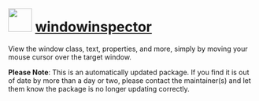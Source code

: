 # <img src="https://cdn.jsdelivr.net/gh/virtualex-itv/chocolatey-packages@cfd5955b3d908853bac0149541a3350ef83f1a7c/icons/windowinspector.png" width="48" height="48"/> [windowinspector](https://community.chocolatey.org/packages/windowinspector)

View the window class, text, properties, and more, simply by moving your mouse cursor over the target window.

**Please Note**: This is an automatically updated package. If you find it is out of date by more than a day or two, please contact the maintainer(s) and let them know the package is no longer updating correctly.
